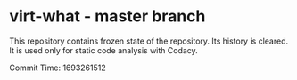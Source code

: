 # virt-what - master branch

This repository contains frozen state of the repository.
Its history is cleared. It is used only for static code
analysis with Codacy.

Commit Time: 1693261512